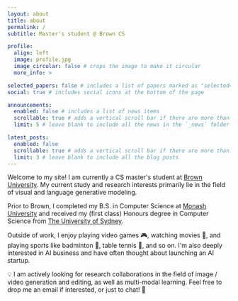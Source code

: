 ```yaml
---
layout: about
title: about
permalink: /
subtitle: Master's student @ Brown CS

profile:
  align: left
  image: profile.jpg
  image_circular: false # crops the image to make it circular
  more_info: >

selected_papers: false # includes a list of papers marked as "selected={true}"
social: true # includes social icons at the bottom of the page

announcements:
  enabled: false # includes a list of news items
  scrollable: true # adds a vertical scroll bar if there are more than 3 news items
  limit: 5 # leave blank to include all the news in the `_news` folder

latest_posts:
  enabled: false
  scrollable: true # adds a vertical scroll bar if there are more than 3 new posts items
  limit: 3 # leave blank to include all the blog posts
---
```


Welcome to my site! I am currently a CS master's student at <a href="https://www.brown.edu/">Brown University</a>. My current study and research interests 
primarily lie in the field of visual and language generative modeling.

Prior to Brown, I completed my B.S. in Computer Science at <a href="https://www.monash.edu/">Monash University</a> 
and received my (first class) Honours degree in Computer Science from <a href="https://www.sydney.edu.au/">The University of Sydney</a>.

Outside of work, I enjoy playing video games 🎮, watching movies 🎥, and playing sports like badminton 🏸, table tennis 🏓, and so on. 
I'm also deeply interested in AI business and have often thought about launching an AI startup.

<div class="research-highlight">
  <p class="highlight-title">💡 I am actively looking for research collaborations in the field of image / video generation and editing, 
    as well as multi-modal learning. Feel free to drop me an email if interested, or just to chat! 👋</p>
</div>